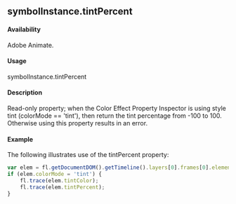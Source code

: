## symbolInstance.tintPercent

#### Availability

Adobe Animate.

#### Usage

symbolInstance.tintPercent

#### Description

Read-only property; when the Color Effect Property Inspector is using style tint (colorMode == 'tint'), then return the tint percentage from -100 to 100. Otherwise using this property results in an error.

#### Example

The following illustrates use of the tintPercent property:

```javascript
var elem = fl.getDocumentDOM().getTimeline().layers[0].frames[0].elements[0]; 
if (elem.colorMode = 'tint') {
    fl.trace(elem.tintColor); 
    fl.trace(elem.tintPercent);
}

```